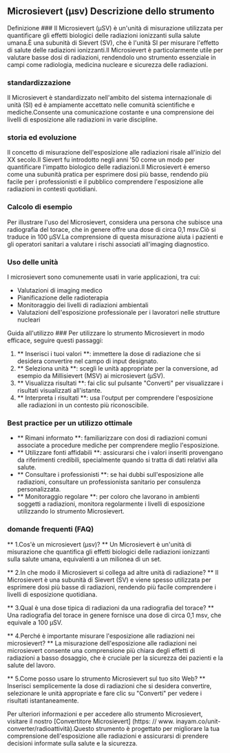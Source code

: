 ## Microsievert (μsv) Descrizione dello strumento

Definizione ###
Il Microsievert (μSV) è un'unità di misurazione utilizzata per quantificare gli effetti biologici delle radiazioni ionizzanti sulla salute umana.È una subunità di Sievert (SV), che è l'unità SI per misurare l'effetto di salute delle radiazioni ionizzanti.Il Microsievert è particolarmente utile per valutare basse dosi di radiazioni, rendendolo uno strumento essenziale in campi come radiologia, medicina nucleare e sicurezza delle radiazioni.

### standardizzazione
Il Microsievert è standardizzato nell'ambito del sistema internazionale di unità (SI) ed è ampiamente accettato nelle comunità scientifiche e mediche.Consente una comunicazione costante e una comprensione dei livelli di esposizione alle radiazioni in varie discipline.

### storia ed evoluzione
Il concetto di misurazione dell'esposizione alle radiazioni risale all'inizio del XX secolo.Il Sievert fu introdotto negli anni '50 come un modo per quantificare l'impatto biologico delle radiazioni.Il Microsievert è emerso come una subunità pratica per esprimere dosi più basse, rendendo più facile per i professionisti e il pubblico comprendere l'esposizione alle radiazioni in contesti quotidiani.

### Calcolo di esempio
Per illustrare l'uso del Microsievert, considera una persona che subisce una radiografia del torace, che in genere offre una dose di circa 0,1 msv.Ciò si traduce in 100 μSV.La comprensione di questa misurazione aiuta i pazienti e gli operatori sanitari a valutare i rischi associati all'imaging diagnostico.

### Uso delle unità
I microsievert sono comunemente usati in varie applicazioni, tra cui:
- Valutazioni di imaging medico
- Pianificazione delle radioterapia
- Monitoraggio dei livelli di radiazioni ambientali
- Valutazioni dell'esposizione professionale per i lavoratori nelle strutture nucleari

Guida all'utilizzo ###
Per utilizzare lo strumento Microsievert in modo efficace, seguire questi passaggi:
1. ** Inserisci i tuoi valori **: immettere la dose di radiazione che si desidera convertire nel campo di input designato.
2. ** Seleziona unità **: scegli le unità appropriate per la conversione, ad esempio da Millisievert (MSV) ai microsievert (μSV).
3. ** Visualizza risultati **: fai clic sul pulsante "Converti" per visualizzare i risultati visualizzati all'istante.
4. ** Interpreta i risultati **: usa l'output per comprendere l'esposizione alle radiazioni in un contesto più riconoscibile.

### Best practice per un utilizzo ottimale
- ** Rimani informato **: familiarizzare con dosi di radiazioni comuni associate a procedure mediche per comprendere meglio l'esposizione.
- ** Utilizzare fonti affidabili **: assicurarsi che i valori inseriti provengano da riferimenti credibili, specialmente quando si tratta di dati relativi alla salute.
- ** Consultare i professionisti **: se hai dubbi sull'esposizione alle radiazioni, consultare un professionista sanitario per consulenza personalizzata.
- ** Monitoraggio regolare **: per coloro che lavorano in ambienti soggetti a radiazioni, monitora regolarmente i livelli di esposizione utilizzando lo strumento Microsievert.

### domande frequenti (FAQ)

** 1.Cos'è un microsievert (μsv)? **
Un Microsievert è un'unità di misurazione che quantifica gli effetti biologici delle radiazioni ionizzanti sulla salute umana, equivalenti a un milionea di un set.

** 2.In che modo il Microsievert si collega ad altre unità di radiazione? **
Il Microsievert è una subunità di Sievert (SV) e viene spesso utilizzata per esprimere dosi più basse di radiazioni, rendendo più facile comprendere i livelli di esposizione quotidiana.

** 3.Qual è una dose tipica di radiazioni da una radiografia del torace? **
Una radiografia del torace in genere fornisce una dose di circa 0,1 msv, che equivale a 100 μSV.

** 4.Perché è importante misurare l'esposizione alle radiazioni nei microsievert? **
La misurazione dell'esposizione alle radiazioni nei microsievert consente una comprensione più chiara degli effetti di radiazioni a basso dosaggio, che è cruciale per la sicurezza dei pazienti e la salute del lavoro.

** 5.Come posso usare lo strumento Microsievert sul tuo sito Web? **
Inserisci semplicemente la dose di radiazioni che si desidera convertire, selezionare le unità appropriate e fare clic su "Converti" per vedere i risultati istantaneamente.

Per ulteriori informazioni e per accedere allo strumento Microsievert, visitare il nostro [Convertitore Microsievert] (https: // www. inayam.co/unit-converter/radioattività).Questo strumento è progettato per migliorare la tua comprensione dell'esposizione alle radiazioni e assicurarsi di prendere decisioni informate sulla salute e la sicurezza.